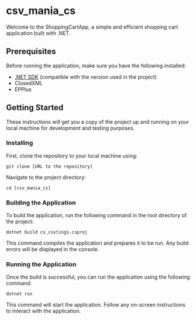 # csv_mania_cs
Welcome to the ShoppingCartApp, a simple and efficient shopping cart application built with .NET.

## Prerequisites

Before running the application, make sure you have the following installed:
- [.NET SDK](https://dotnet.microsoft.com/download) (compatible with the version used in the project)
- ClosedXML
- EPPlus

## Getting Started

These instructions will get you a copy of the project up and running on your local machine for development and testing purposes.

### Installing

First, clone the repository to your local machine using:
```
git clone [URL to the repository]
```

Navigate to the project directory:
```
cd [csv_mania_cs]
```

### Building the Application

To build the application, run the following command in the root directory of the project:
```
dotnet build cs_csvtings.csproj
```

This command compiles the application and prepares it to be run. Any build errors will be displayed in the console.

### Running the Application

Once the build is successful, you can run the application using the following command:
```
dotnet run
```
This command will start the application. Follow any on-screen instructions to interact with the application.
